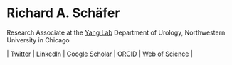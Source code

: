 # Richard A. Schäfer

Research Associate at the [Yang Lab](https://github.com/ylab-hi)
Department of Urology, Northwestern University in Chicago

| [Twitter](https://x.com/_riasc) | [LinkedIn](https://www.linkedin.com/in/schaeferrichard/) | [Google Scholar](https://scholar.google.com/citations?user=n6OBKoIAAAAJ&hl=en) | [ORCID](https://orcid.org/0000-0001-9938-1920) | [Web of Science](https://www.webofscience.com/wos/author/record/JQW-1763-2023) |



<!--
**riasc/riasc** is a ✨ _special_ ✨ repository because its `README.md` (this file) appears on your GitHub profile.

Here are some ideas to get you started:

- 🔭 I’m currently working on ...
- 🌱 I’m currently learning ...
- 👯 I’m looking to collaborate on ...
- 🤔 I’m looking for help with ...
- 💬 Ask me about ...
- 📫 How to reach me: ...
- 😄 Pronouns: ...
- ⚡ Fun fact: ...
-->

          
          
